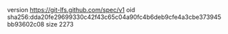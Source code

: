 version https://git-lfs.github.com/spec/v1
oid sha256:dda20fe29699330c42f43c65c04a90fc4b6deb9cfe4a3cbe373945bb93602c08
size 2273
